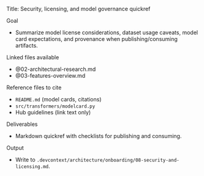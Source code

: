 Title: Security, licensing, and model governance quickref

Goal
- Summarize model license considerations, dataset usage caveats, model card expectations, and provenance when publishing/consuming artifacts.

Linked files available
- @02-architectural-research.md
- @03-features-overview.md

Reference files to cite
- `README.md` (model cards, citations)
- `src/transformers/modelcard.py`
- Hub guidelines (link text only)

Deliverables
- Markdown quickref with checklists for publishing and consuming.

Output
- Write to `.devcontext/architecture/onboarding/08-security-and-licensing.md`.
